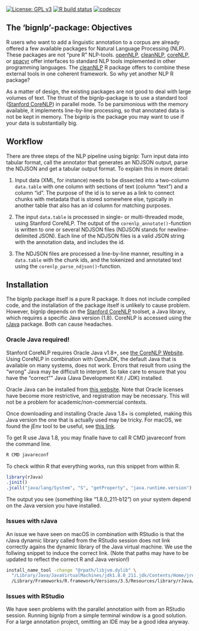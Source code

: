 
<!-- README.md is generated from README.Rmd. Please edit that file -->

<!-- badges: start -->

[![License: GPL
v3](https://img.shields.io/badge/License-GPLv3-blue.svg)](https://www.gnu.org/licenses/gpl-3.0)
[![R build
status](https://github.com/PolMine/bignlp/workflows/R-CMD-check/badge.svg)](https://github.com/PolMine/bignlp/actions)
[![codecov](https://codecov.io/gh/PolMine/bignlp/branch/master/graph/badge.svg)](https://codecov.io/gh/PolMine/bignlp/branch/master)
<!-- badges: end -->

## The ‘bignlp’-package: Objectives

R users who want to add a linguistic annotation to a corpus are already
offered a few available packages for Natural Language Processing (NLP).
These packages are not “pure R” NLP-tools.
[openNLP](https://CRAN.R-project.org/package=openNLP),
[cleanNLP](https://CRAN.R-project.org/package=cleanNLP),
[coreNLP](https://CRAN.R-project.org/package=coreNLP), or
[spacyr](https://CRAN.R-project.org/package=spacyr) offer interfaces to
standard NLP tools implemented in other programming languages. The
[cleanNLP](https://CRAN.R-project.org/package=cleanNLP) R package offers
to combine these external tools in one coherent framework. So why yet
another NLP R package?

As a matter of design, the existing packages are not good to deal with
large volumes of text. The thrust of the bignlp-package is to use a
standard tool ([Stanford
CoreNLP](https://stanfordnlp.github.io/CoreNLP/)) in parallel mode. To
be parsimonious with the memory available, it implements line-by-line
processing, so that annotated data is not be kept in memory. The bignlp
is the package you may want to use if your data is substantially big.

## Workflow

There are three steps of the NLP pipeline using bignlp: Turn input data
into tabular format, call the annotator that generates an NDJSON output,
parse the NDJSON and get a tabular output format. To explain this in
more detail:

1.  Input data (XML, for instance) needs to be dissected into a
    two-column `data.table` with one column with sections of text
    (column “text”) and a column “id”. The purpose of the id is to serve
    as a link to connect chunks with metadata that is stored somewhere
    else, typically in another table that also has an id column for
    matching purposes.

2.  The input `data.table` is processed in single- or multi-threaded
    mode, using Stanford CoreNLP. The output of the
    `corenlp_annotate()`-function is written to one or several NDJSON
    files (NDJSON stands for newline-delimited JSON). Each line of the
    NDJSON files is a valid JSON string with the annotation data, and
    includes the id.

3.  The NDJSON files are processed a line-by-line manner, resulting in a
    `data.table` with the chunk ids, and the tokenized and annotated
    text using the `corenlp_parse_ndjson()`-function.

## Installation

The bignlp package itself is a pure R package. It does not include
compiled code, and the installation of the package itself is unlikely to
cause problem. However, bignlp depends on the [Stanford
CoreNLP](https://stanfordnlp.github.io/CoreNLP/) toolset, a Java
library, which requires a specific Java version (1.8). CoreNLP is
accessed using the [rJava](https://CRAN.R-project.org/package=rJava)
package. Both can cause headaches.

### Oracle Java required\!

Stanford CoreNLP requires Oracle Java v1.8+, see [the CoreNLP
Website](https://stanfordnlp.github.io/CoreNLP/). Using CoreNLP in
combination with OpenJDK, the default Java that is available on many
systems, does not work. Errors that result from using the “wrong” Java
may be difficult to interpret. So take care to ensure that you have the
“correct”" Java (Java Development Kit / JDK) installed.

Oracle Java can be installed from [this
website](https://www.oracle.com/technetwork/java/javase/downloads/jdk8-downloads-2133151.html).
Note that Oracle licenses have become more restrictive, and registration
may be necessary. This will not be a problem for academic/non-commercial
contexts.

Once downloading and installing Oracle Java 1.8+ is completed, making
this Java version the one that is actually used may be tricky. For
macOS, we found the jEnv tool to be useful, see [this
link](https://medium.com/@danielnenkov/multiple-jdk-versions-on-mac-os-x-with-jenv-5ea5522ddc9b).

To get R use Java 1.8, you may finalle have to call R CMD javareconf
from the command line.

``` sh
R CMD javareconf
```

To check within R that everything works, run this snippet from within R.

``` r
library(rJava)
.jinit()
.jcall("java/lang/System", "S", "getProperty", "java.runtime.version")
```

The output you see (something like “1.8.0\_211-b12”) on your system
depend on the Java version you have installed.

### Issues with rJava

An issue we have seen on macOS in combination with RStudio is that the
rJava dynamic library called from the RStudio session does not link
correctly agains the dynamic library of the Java virtual machine. We use
the follwing snippet to induce the correct link. (Note that paths may
have to be updated to reflect the correct R and Java version\!)

``` sh
install_name_tool -change "@rpath/libjvm.dylib" \
  "/Library/Java/JavaVirtualMachines/jdk1.8.0_211.jdk/Contents/Home/jre/lib/server/libjvm.dylib" \
  /Library/Frameworks/R.framework/Versions/3.5/Resources/library/rJava/libs/rJava.so
```

### Issues with RStudio

We have seen problems with the parallel annotation with from an RStudio
session. Running bignlp from a simple terminal window is a good
solution. For a large annotation project, omitting an IDE may be a good
idea anyway.
